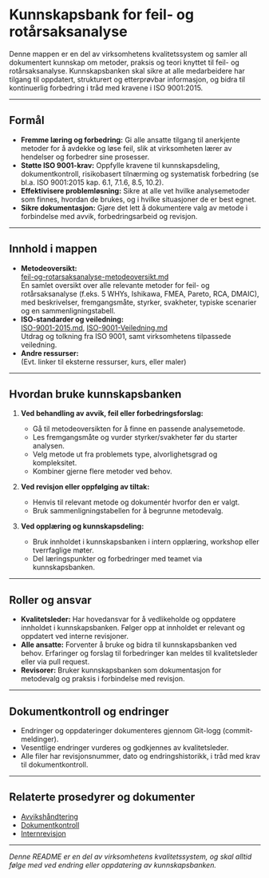 # Kunnskapsbank for feil- og rotårsaksanalyse

Denne mappen er en del av virksomhetens kvalitetssystem og samler all dokumentert kunnskap om metoder, praksis og teori knyttet til feil- og rotårsaksanalyse. Kunnskapsbanken skal sikre at alle medarbeidere har tilgang til oppdatert, strukturert og etterprøvbar informasjon, og bidra til kontinuerlig forbedring i tråd med kravene i ISO 9001:2015.

---

## Formål

- **Fremme læring og forbedring:** Gi alle ansatte tilgang til anerkjente metoder for å avdekke og løse feil, slik at virksomheten lærer av hendelser og forbedrer sine prosesser.
- **Støtte ISO 9001-krav:** Oppfylle kravene til kunnskapsdeling, dokumentkontroll, risikobasert tilnærming og systematisk forbedring (se bl.a. ISO 9001:2015 kap. 6.1, 7.1.6, 8.5, 10.2).
- **Effektivisere problemløsning:** Sikre at alle vet hvilke analysemetoder som finnes, hvordan de brukes, og i hvilke situasjoner de er best egnet.
- **Sikre dokumentasjon:** Gjøre det lett å dokumentere valg av metode i forbindelse med avvik, forbedringsarbeid og revisjon.

---

## Innhold i mappen

- **Metodeoversikt:**  
  [feil-og-rotarsaksanalyse-metodeoversikt.md](./feil-og-rotarsaksanalyse-metodeoversikt.md)  
  En samlet oversikt over alle relevante metoder for feil- og rotårsaksanalyse (f.eks. 5 WHYs, Ishikawa, FMEA, Pareto, RCA, DMAIC), med beskrivelser, fremgangsmåte, styrker, svakheter, typiske scenarier og en sammenligningstabell.
- **ISO-standarder og veiledning:**  
  [ISO-9001-2015.md](./ISO-9001-2015.md), [ISO-9001-Veiledning.md](./ISO-9001-Veiledning.md)  
  Utdrag og tolkning fra ISO 9001, samt virksomhetens tilpassede veiledning.
- **Andre ressurser:**  
  (Evt. linker til eksterne ressurser, kurs, eller maler)

---

## Hvordan bruke kunnskapsbanken

1. **Ved behandling av avvik, feil eller forbedringsforslag:**
   - Gå til metodeoversikten for å finne en passende analysemetode.
   - Les fremgangsmåte og vurder styrker/svakheter før du starter analysen.
   - Velg metode ut fra problemets type, alvorlighetsgrad og kompleksitet.
   - Kombiner gjerne flere metoder ved behov.

2. **Ved revisjon eller oppfølging av tiltak:**
   - Henvis til relevant metode og dokumentér hvorfor den er valgt.
   - Bruk sammenligningstabellen for å begrunne metodevalg.

3. **Ved opplæring og kunnskapsdeling:**
   - Bruk innholdet i kunnskapsbanken i intern opplæring, workshop eller tverrfaglige møter.
   - Del læringspunkter og forbedringer med teamet via kunnskapsbanken.

---

## Roller og ansvar

- **Kvalitetsleder:** Har hovedansvar for å vedlikeholde og oppdatere innholdet i kunnskapsbanken. Følger opp at innholdet er relevant og oppdatert ved interne revisjoner.
- **Alle ansatte:** Forventer å bruke og bidra til kunnskapsbanken ved behov. Erfaringer og forslag til forbedringer kan meldes til kvalitetsleder eller via pull request.
- **Revisorer:** Bruker kunnskapsbanken som dokumentasjon for metodevalg og praksis i forbindelse med revisjon.

---

## Dokumentkontroll og endringer

- Endringer og oppdateringer dokumenteres gjennom Git-logg (commit-meldinger).
- Vesentlige endringer vurderes og godkjennes av kvalitetsleder.
- Alle filer har revisjonsnummer, dato og endringshistorikk, i tråd med krav til dokumentkontroll.

---

## Relaterte prosedyrer og dokumenter

- [Avvikshåndtering](../docs/avvikshandtering.md)
- [Dokumentkontroll](../docs/dokumentkontroll.md)
- [Internrevisjon](../docs/internrevisjon.md)

---

*Denne README er en del av virksomhetens kvalitetssystem, og skal alltid følge med ved endring eller oppdatering av kunnskapsbanken.*
